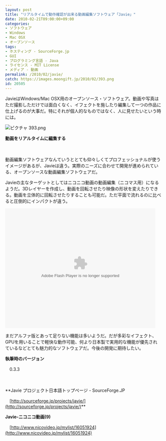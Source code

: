 ```yaml
---
layout: post
title: "リアルタイムで動作確認が出来る動画編集ソフトウェア「Javie」"
date: 2010-02-21T09:00:00+09:00
categories:
- ソフトウェア
- Windows
- Mac OSX
- オープンソース
tags: 
- ホスティング - SourceForge.jp
- GUI
- プログラミング言語 - Java
- ライセンス - MIT License
- メディア - 動画
permalink: /2010/02/javie/
catch: https://images.moongift.jp/2010/02/393.png
id: 20505
---
```

JavieはWindows/Mac OSX用のオープンソース・ソフトウェア。動画や写真はただ撮影しただけでは面白くなく、イフェクトを施したり編集して一つの作品に仕上げるのが大事だ。特にそれが個人的なものではなく、人に見せたいという時には。

  

![ピクチャ 393.png](https://images.moongift.jp/2010/02/393.png)  
  
**動画をリアルタイムに編集する**

  

　

  

動画編集ソフトウェアなんていうととても仰々しくてプロフェッショナルが使うイメージがあるが、Javieは違う。実際のニーズに合わせて開発が進められている、オープンソースな動画編集ソフトウェアだ。

  
<!--more-->

Javieの主なターゲットとしてはニコニコ動画の動画編集（ニコマス用）になるようだ。3Dレイヤーを作成し、動画を回転させたり映像の形状を変えたりできる。動画を立体的に回転させたりすることも可能だ。ただ平面で流れるのに比べると圧倒的にインパクトが違う。

  

<embed type="application/x-shockwave-flash" id="external_nico_0" name="external_nico_0" src="http://ext.nicovideo.jp/swf/player/thumbwatch.swf?ts=1264842453" width="485" height="385" allowscriptaccess="always" bgcolor="#000000" quality="high" flashvars="thumbWatch=1&amp;playerTimestamp=1265781359&amp;player_version_xml=1265777808&amp;v=sm9241881&amp;thumbTitle=Javie03%E3%80%90%E3%82%A2%E3%83%AB%E3%83%95%E3%82%A1%E7%89%88%E3%80%91&amp;thumbDescription=%E3%82%A2%E3%83%AB%E3%83%95%E3%82%A1%E7%89%88%E3%82%92%E3%83%AA%E3%83%AA%E3%83%BC%E3%82%B9%E3%81%97%E3%81%BE%E3%81%97%E3%81%9F%E3%80%82http%3A%2F%2Fsourceforge.jp%2Fprojects%2Fjavie%2F%20%E9%80%B2%E6%8D%97%E7%8A%B6%E6%B3%81%EF%BC%9Amy...&amp;thumbImage=http%3A%2F%2Ftn-skr2.smilevideo.jp%2Fsmile%3Fi%3D9241881&amp;thumbWidth=485&amp;thumbHeight=385&amp;mylist_counter=225&amp;movie_type=mp4&amp;wv_id=sm9241881&amp;thumbPlayKey=1266461781.0.mFoszTCE5_jPBHmOkNb_jlqv1OM.&amp;wv_title=Javie03%E3%80%90%E3%82%A2%E3%83%AB%E3%83%95%E3%82%A1%E7%89%88%E3%80%91&amp;iee=1"></embed>

  

まだアルファ版とあって足りない機能は多いようだ。だが多彩なイフェクト、GPUを用いることで軽快な動作可能、何より日本製で実用的な機能が優先されているなどとても魅力的なソフトウェアだ。今後の開発に期待したい。

  

**執筆時のバージョン**  
  
　0.3.3

  

　

  

**Javie プロジェクト日本語トップページ - SourceForge.JP  
  
　[http://sourceforge.jp/projects/javie/](http://sourceforge.jp/projects/javie/)**

  

**Javie‐ニコニコ動画(9)**  
  
　[http://www.nicovideo.jp/mylist/16051924](http://www.nicovideo.jp/mylist/16051924)

  
